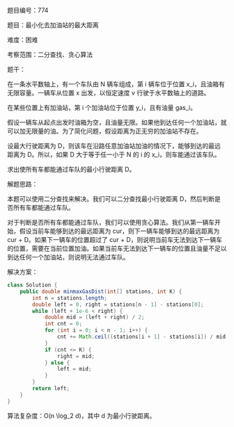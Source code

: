题目编号：774

题目：最小化去加油站的最大距离

难度：困难

考察范围：二分查找、贪心算法

题干：

在一条水平数轴上，有一个车队由 N 辆车组成，第 i 辆车位于位置 x_i，且油箱有无限容量。一辆车从位置 x 出发，以恒定速度 v 行驶于水平数轴上的道路。

在某些位置上有加油站，第 i 个加油站位于位置 y_i，且有油量 gas_i。

假设一辆车从起点出发时油箱为空，且油量无限。如果他到达任何一个加油站，就可以加无限量的油。为了简化问题，假设距离为正无穷的加油站不存在。

设最大行驶距离为 D，则该车在沿路任意加油站加油的情况下，能够到达的最远距离为 D。所以，如果 D 大于等于任一小于 N 的 i 的 x_i，则车能通过该车队。

求出使所有车都能通过车队的最小行驶距离 D。

解题思路：

本题可以使用二分查找来解决。我们可以二分查找最小行驶距离 D，然后判断是否所有车都能通过车队。

对于判断是否所有车都能通过车队，我们可以使用贪心算法。我们从第一辆车开始，假设当前车能够到达的最远距离为 cur，则下一辆车能够到达的最远距离为 cur + D。如果下一辆车的位置超过了 cur + D，则说明当前车无法到达下一辆车的位置，需要在当前位置加油。如果当前车无法到达下一辆车的位置且油量不足以到达任何一个加油站，则说明无法通过车队。

解决方案：

```java
class Solution {
    public double minmaxGasDist(int[] stations, int K) {
        int n = stations.length;
        double left = 0, right = stations[n - 1] - stations[0];
        while (left + 1e-6 < right) {
            double mid = (left + right) / 2;
            int cnt = 0;
            for (int i = 0; i < n - 1; i++) {
                cnt += Math.ceil((stations[i + 1] - stations[i]) / mid) - 1;
            }
            if (cnt <= K) {
                right = mid;
            } else {
                left = mid;
            }
        }
        return left;
    }
}
```

算法复杂度：O(n \log_2 d)，其中 d 为最小行驶距离。